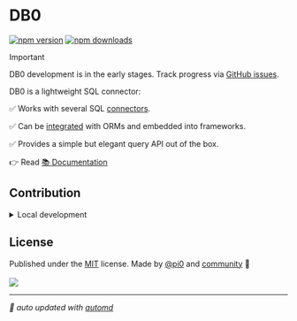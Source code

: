 # DB0

<!-- automd:badges color=yellow -->

[![npm version](https://img.shields.io/npm/v/db0?color=yellow)](https://npmjs.com/package/db0)
[![npm downloads](https://img.shields.io/npm/dm/db0?color=yellow)](https://npm.chart.dev/db0)

<!-- /automd -->

> [!IMPORTANT]
> DB0 development is in the early stages. Track progress via [GitHub issues](https://github.com/unjs/db0/issues).

DB0 is a lightweight SQL connector:

✅ Works with several SQL [connectors](https://db0.unjs.io/connectors).

✅ Can be [integrated](https://db0.unjs.io/integrations) with ORMs and embedded into frameworks.

✅ Provides a simple but elegant query API out of the box.

👉 Read [📚 Documentation](https://db0.unjs.io)

## Contribution

<details>
  <summary>Local development</summary>

- Clone this repository
- Install the latest LTS version of [Node.js](https://nodejs.org/en/)
- Enable [Corepack](https://github.com/nodejs/corepack) using `corepack enable`
- Install dependencies using `pnpm install`
- Run tests using `pnpm dev` or `pnpm test`

</details>

<!-- /automd -->

## License

<!-- automd:contributors license=MIT author="pi0" -->

Published under the [MIT](https://github.com/unjs/db0/blob/main/LICENSE) license.
Made by [@pi0](https://github.com/pi0) and [community](https://github.com/unjs/db0/graphs/contributors) 💛
<br><br>
<a href="https://github.com/unjs/db0/graphs/contributors">
<img src="https://contrib.rocks/image?repo=unjs/db0" />
</a>

<!-- /automd -->

<!-- automd:with-automd -->

---

_🤖 auto updated with [automd](https://automd.unjs.io)_

<!-- /automd -->
